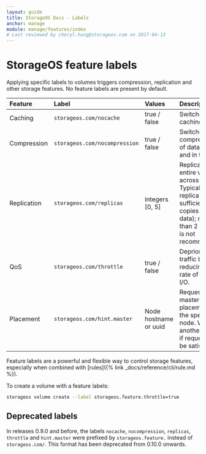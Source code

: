 ```yaml
---
layout: guide
title: StorageOS Docs - Labels
anchor: manage
module: manage/features/index
# Last reviewed by cheryl.hung@storageos.com on 2017-04-13
---
```


# StorageOS feature labels

Applying specific labels to volumes triggers compression, replication and other
storage features. No feature labels are present by default.

| Feature     | Label                         | Values         | Description                                              |
|:------------|:------------------------------|:---------------|:---------------------------------------------------------|
| Caching     | `storageos.com/nocache`       | true / false   | Switches off caching. |
| Compression | `storageos.com/nocompression` | true / false   | Switches off compression of data at rest and in transit. |
| Replication | `storageos.com/replicas`      | integers [0, 5]| Replicates entire volume across nodes. Typically 1 replica is sufficient (2 copies of the data); more than 2 replicas is not recommended. |
| QoS         | `storageos.com/throttle`      | true / false   | Deprioritizes traffic by reducing the rate of disk I/O.  |
| Placement   | `storageos.com/hint.master`   | Node hostname or uuid   | Requests master volume placement on the specified node.  Will use another node if request can't be satisfied. |


Feature labels are a powerful and flexible way to control storage features,
especially when combined with [rules]({% link _docs/reference/cli/rule.md %}).

To create a volume with a feature labels:
```bash
storageos volume create --label storageos.feature.throttle=true
```

## Deprecated labels

In releases 0.9.0 and before, the labels `nocache`, `nocompression`, `replicas`,
`throttle` and `hint.master` were prefixed by `storageos.feature.` instead of
`storageos.com/`. This format has been deprecated from 0.10.0 onwards.
